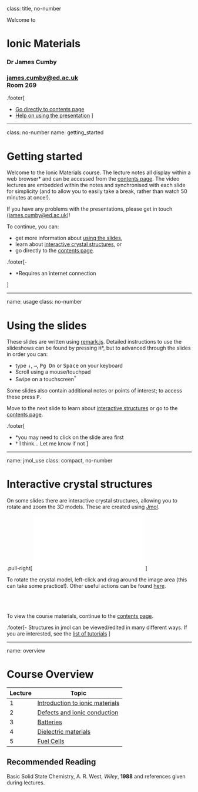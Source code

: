 
class: title, no-number

Welcome to
# Ionic Materials

### Dr James Cumby
### james.cumby@ed.ac.uk <br> Room 269


.footer[
- [Go directly to contents page](#overview)
- [Help on using the presentation](#getting_started)
]

---

class: no-number
name: getting_started
# Getting started

Welcome to the Ionic Materials course. The lecture notes all display within a web browser* and can be accessed
from the [contents page](#overview). The video lectures are embedded within the notes and synchronised with each slide
for simplicity (and to allow you to easily take a break, rather than watch 50 minutes at once!).

If you have any problems with the presentations, please get in touch (james.cumby@ed.ac.uk)!

To continue, you can:
- get more information about [using the slides](#usage),
- learn about [interactive crystal structures](#jmol_use), or
- go directly to the [contents page](#overview).


.footer[-  
- *Requires an internet connection

]

---

name: usage
class: no-number
# Using the slides

These slides are written using [remark.js](https://remarkjs.com/#1).
Detailed instructions to use the slideshows can be found by pressing <kbd>H</kbd>*, but to advanced through the slides in order
you can:
- type <kbd>&darr;</kbd>, <kbd>&rarr;</kbd>, <kbd>Pg Dn</kbd> or <kbd>Space</kbd> on your keyboard
- Scroll using a mouse/touchpad
- Swipe on a touchscreen<sup>&dagger;</sup>

Some slides also contain additional notes or points of interest; to access these press <kbd>P</kbd>.

Move to the next slide to learn about [interactive structures](#jmol_use) or go to the [contents page](#overview).


.footer[
- *you may need to click on the slide area first
- &dagger; I think... Let me know if not
]
---

name: jmol_use
class: compact, no-number
# Interactive crystal structures

On some slides there are interactive crystal structures, allowing you to rotate and zoom the 3D models. These are created using [Jmol](http://wiki.jmol.org/index.php/Jmol_Tutorials).



.pull-right[
![:jmol 400, 300, 1, 1, 1](files/NaCl.cif)
]

To rotate the crystal model, left-click and drag around the image area (this can take some practice!). Other useful actions can be found [here](http://wiki.jmol.org/index.php/Mouse_Manual).


<br><br><br>To view the course materials, continue to the [contents page](#overview).


.footer[- Structures in jmol can be viewed/edited in many different ways. If you are interested, see the [list of tutorials](http://wiki.jmol.org/index.php/Jmol_Tutorials)
]

---

name: overview
# Course Overview


Lecture | Topic
--|-------------
1 | [Introduction to ionic materials](lecture1.html)
2 | [Defects and ionic conduction](lecture2.html)
3 | [Batteries](lecture3.html)
4 | [Dielectric materials](lecture4.html)
5 | [Fuel Cells](lecture5.html)

## Recommended Reading

Basic Solid State Chemistry, A. R. West, *Wiley*, **1988** and references given during lectures.
